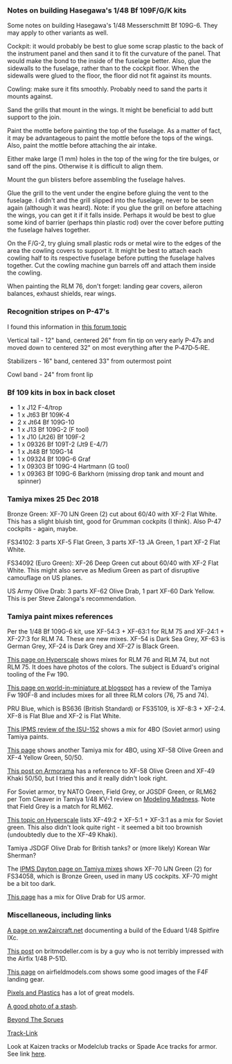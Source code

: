 ### Notes on building Hasegawa's 1/48 Bf 109F/G/K kits

Some notes on building Hasegawa's 1/48 Messerschmitt Bf 109G-6.  They may apply to
other variants as well.

Cockpit: it would probably be best to glue some scrap plastic to the back of the
instrument panel and then sand it to fit the curvature of the panel.  That would
make the bond to the inside of the fuselage better.  Also, glue the sidewalls to the
fuselage, rather than to the cockpit floor.  When the sidewalls were glued to the
floor, the floor did not fit against its mounts.

Cowling: make sure it fits smoothly.  Probably need to sand the parts it mounts against.

Sand the grills that mount in the wings.  It might be beneficial to add butt support to
the join.

Paint the mottle before painting the top of the fuselage.  As a matter of
fact, it may be advantageous to paint the mottle before the tops of the
wings.  Also, paint the mottle before attaching the air intake.

Either make large (1 mm) holes in the top of the wing for the tire bulges, or
sand off the pins.  Otherwise it is difficult to align them.

Mount the gun blisters before assembling the fuselage halves.

Glue the grill to the vent under the engine before gluing the vent to the
fuselage.  I didn't and the grill slipped into the fuselage, never to be seen again
(although it was heard).  Note: if you glue the grill on before attaching the wings,
you can get it if it falls inside.  Perhaps it would be best to glue some kind of
barrier (perhaps thin plastic rod) over the cover before putting the fuselage halves
together.

On the F/G-2, try gluing small plastic rods or metal wire to the edges of
the area the cowling covers to support it.  It might be best to attach
each cowling half to its respective fuselage before putting the fuselage halves
together.  Cut the cowling machine gun barrels off and attach them inside the
cowling.

When painting the RLM 76, don't forget: landing gear covers, aileron balances,
exhaust shields, rear wings.

### Recognition stripes on P-47's

I found this information in
[this forum topic](http://cs.finescale.com/fsm/modeling_subjects/f/2/t/144913.aspx)

Vertical tail - 12" band, centered 26" from fin tip on very early P-47s and moved down to
centered 32" on most everything after the P&#8209;47D&#8209;5&#8209;RE.

Stabilizers - 16" band, centered 33" from outermost point

Cowl band - 24" from front lip

### Bf 109 kits in box in back closet

- 1 x J12 F-4/trop
- 1 x Jt63 Bf 109K-4
- 2 x Jt64 Bf 109G-10
- 1 x J13 Bf 109G-2 (F tool)
- 1 x J10 (Jt26) Bf 109F-2
- 1 x 09326 Bf 109T-2 (Jt9 E-4/7)
- 1 x Jt48 Bf 109G-14
- 1 x 09324 Bf 109G-6 Graf
- 1 x 09303 Bf 109G-4 Hartmann (G tool)
- 1 x 09363 Bf 109G-6 Barkhorn (missing drop tank and mount and spinner)

### Tamiya mixes 25 Dec 2018

Bronze Green: XF-70 IJN Green (2) cut about 60/40 with XF-2 Flat White.  This has
a slight bluish tint, good for Grumman cockpits (I think).  Also P-47 cockpits -
again, maybe.

FS34102: 3 parts XF-5 Flat Green, 3 parts XF-13 JA Green, 1 part XF-2 Flat White.

FS34092 (Euro Green):  XF-26 Deep Green cut about 60/40 with XF-2 Flat White.
This might also serve as Medium Green as part of disruptive camouflage on US planes.

US Army Olive Drab: 3 parts XF-62 Olive Drab, 1 part XF-60 Dark Yellow.  This is per
Steve Zalonga's recommendation.

### Tamiya paint mixes references

Per the 1/48 Bf 109G-6 kit, use XF-54:3 + XF-63:1 for RLM&nbsp;75
and XF-24:1 + XF-27:3 for RLM&nbsp;74.  These are new mixes.
XF-54 is Dark Sea Grey, XF-63 is German Grey,
XF-24 is Dark Grey and XF-27 is Black Green.

[This page on Hyperscale](http://hyperscale.com/2007/features/fw190a648jt_1.htm)
shows mixes for RLM&nbsp;76 and RLM&nbsp;74, but not RLM&nbsp;75.  It does
have photos of the colors.  The subject is Eduard's original tooling of the Fw&nbsp;190.

[This page on world-in-miniature at blogspot](http://worldinminiature.blogspot.com/2010/10/kit-review-tamiya-148-fw-190-f-8.html)
has a review of the Tamiya Fw&nbsp;190F-8 and includes mixes for all three RLM colors
(76, 75 and 74).

PRU Blue, which is BS636 (British Standard) or FS35109, is XF-8:3 +
XF-2:4.  XF-8 is Flat Blue and XF-2 is Flat White.

[This IPMS review of the ISU-152](https://web.ipmsusa3.org/content/isu-152-2-155mm-bl-10-cannon-2-1)
shows a mix for 4BO (Soviet armor) using Tamiya paints.

[This page](http://khyronsmodels.blogspot.com/2015/07/)
shows another Tamiya mix for 4BO, using XF-58 Olive Green and XF-4 Yellow Green, 50/50.

[This post on Armorama](https://armorama.com/modules.php?op=modload&name=SquawkBox&file=index&req=viewtopic&topic_id=231699&page=1)
has a reference to XF-58 Olive Green and XF-49 Khaki 50/50, but I tried this and it really
didn't look right.

For Soviet armor, try NATO Green, Field Grey, or JGSDF Green, or RLM62 per Tom Cleaver
in Tamiya 1/48 KV-1 review on [Modeling Madness](http://www.modelingmadness.com).
Note that Field Grey is a match for RLM62.

[This topic on Hyperscale](https://www.tapatalk.com/groups/hyperscale/russian-green-t496537.html)
lists XF-49:2 + XF-5:1 + XF-3:1 as a mix for Soviet green.  This also didn't look quite
right - it seemed a bit too brownish (undoubtedly due to the XF-49 Khaki).

Tamiya JSDGF Olive Drab for British tanks? or (more likely) Korean War Sherman?

The [IPMS Dayton page on Tamiya mixes](http://www.ipmsdayton.com/sites/default/files/Tamiya_Mixes.txt)
shows XF-70 IJN Green (2) for FS34058, which is Bronze Green, used in many US cockpits.
XF-70 might be a bit too dark.

[This page](http://cs.finescale.com/fsm/modeling_subjects/f/3/t/117265.aspx) has a mix for Olive Drab
for US armor.

### Miscellaneous, including links

[A page on ww2aircraft.net](https://ww2aircraft.net/forum/threads/spitfire-mk-ix-c-early-version-1-48-eduard.39649/)
documenting a build of the Eduard 1/48 Spitfire IXc.

[This post](https://www.britmodeller.com/forums/index.php?/topic/235033274-airfix-148-p-51d-not-that-impressed/)
on britmodeller.com is by a guy who is not terribly impressed with the Airfix 1/48 P-51D.

[This page](http://airfieldmodels.com/gallery_of_models/display/tamiya_f4f_4_wildcat/index.htm) on
airfieldmodels.com shows some good images of the F4F landing gear.

[Pixels and Plastics](http://www.marceldulong.com/plastics) has a lot of great models.

[A good photo of a stash](http://www.kgwings.com/shamehall/shamehall.html).

[Beyond The Sprues](http://www.beyondthesprues.com)

[Track-Link](http://www.track-link.com)

Look at Kaizen tracks or Modelclub tracks or Spade Ace tracks for armor.  See link
[here](http://cs.finescale.com/fsm/modeling_subjects/f/3/t/175994.aspx).
